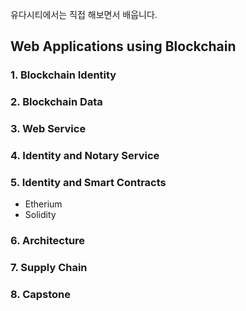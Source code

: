유다시티에서는 직접 해보면서 배웁니다.

## Web Applications using Blockchain

### 1. Blockchain Identity

### 2. Blockchain Data

### 3. Web Service

### 4. Identity and Notary Service

### 5. Identity and Smart Contracts
- Etherium
- Solidity

### 6. Architecture

### 7. Supply Chain

### 8. Capstone
